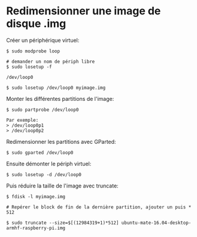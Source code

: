 # Redimensionner une image de disque .img

Créer un périphérique virtuel:

	$ sudo modprobe loop

	# demander un nom de périph libre
	$ sudo losetup -f

	/dev/loop0

	$ sudo losetup /dev/loop0 myimage.img

Monter les différentes partitions de l'image:

	$ sudo partprobe /dev/loop0
	
	Par exemple:
	> /dev/loop0p1
	> /dev/loop0p2 

Redimensionner les partitions avec GParted:

	$ sudo gparted /dev/loop0

Ensuite démonter le périph virtuel:

	$ sudo losetup -d /dev/loop0

Puis réduire la taille de l'image avec truncate:

	$ fdisk -l myimage.img
	
	# Repérer le block de fin de la dernière partition, ajouter un puis * 512
	
	$ sudo truncate --size=$[(12984319+1)*512] ubuntu-mate-16.04-desktop-armhf-raspberry-pi.img   

